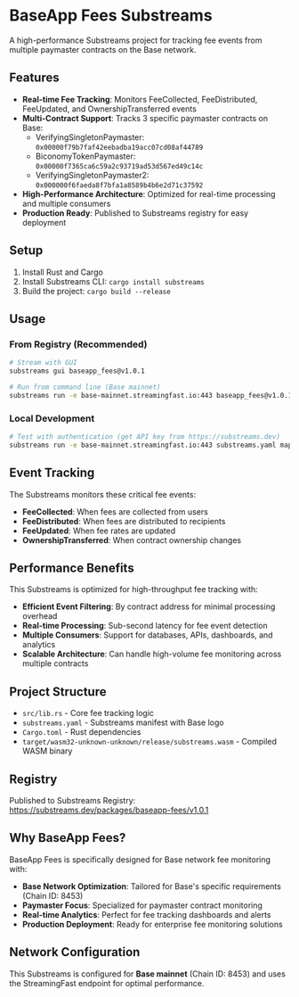 # BaseApp Fees Substreams

A high-performance Substreams project for tracking fee events from multiple paymaster contracts on the Base network.

## Features

- **Real-time Fee Tracking**: Monitors FeeCollected, FeeDistributed, FeeUpdated, and OwnershipTransferred events
- **Multi-Contract Support**: Tracks 3 specific paymaster contracts on Base:
  - VerifyingSingletonPaymaster: `0x00000f79b7faf42eebadba19acc07cd08af44789`
  - BiconomyTokenPaymaster: `0x00000f7365ca6c59a2c93719ad53d567ed49c14c`
  - VerifyingSingletonPaymaster2: `0x000000f6faeda8f7bfa1a8589b4b6e2d71c37592`
- **High-Performance Architecture**: Optimized for real-time processing and multiple consumers
- **Production Ready**: Published to Substreams registry for easy deployment

## Setup

1. Install Rust and Cargo
2. Install Substreams CLI: `cargo install substreams`
3. Build the project: `cargo build --release`

## Usage

### From Registry (Recommended)

```bash
# Stream with GUI
substreams gui baseapp_fees@v1.0.1

# Run from command line (Base mainnet)
substreams run -e base-mainnet.streamingfast.io:443 baseapp_fees@v1.0.1 map_fee_events --start-block 31229579 --stop-block +1
```

### Local Development

```bash
# Test with authentication (get API key from https://substreams.dev)
substreams run -e base-mainnet.streamingfast.io:443 substreams.yaml map_fee_events --start-block 31229579 --stop-block +1
```

## Event Tracking

The Substreams monitors these critical fee events:
- **FeeCollected**: When fees are collected from users
- **FeeDistributed**: When fees are distributed to recipients  
- **FeeUpdated**: When fee rates are updated
- **OwnershipTransferred**: When contract ownership changes

## Performance Benefits

This Substreams is optimized for high-throughput fee tracking with:
- **Efficient Event Filtering**: By contract address for minimal processing overhead
- **Real-time Processing**: Sub-second latency for fee event detection
- **Multiple Consumers**: Support for databases, APIs, dashboards, and analytics
- **Scalable Architecture**: Can handle high-volume fee monitoring across multiple contracts

## Project Structure

- `src/lib.rs` - Core fee tracking logic
- `substreams.yaml` - Substreams manifest with Base logo
- `Cargo.toml` - Rust dependencies
- `target/wasm32-unknown-unknown/release/substreams.wasm` - Compiled WASM binary

## Registry

Published to Substreams Registry: https://substreams.dev/packages/baseapp-fees/v1.0.1

## Why BaseApp Fees?

BaseApp Fees is specifically designed for Base network fee monitoring with:
- **Base Network Optimization**: Tailored for Base's specific requirements (Chain ID: 8453)
- **Paymaster Focus**: Specialized for paymaster contract monitoring
- **Real-time Analytics**: Perfect for fee tracking dashboards and alerts
- **Production Deployment**: Ready for enterprise fee monitoring solutions

## Network Configuration

This Substreams is configured for **Base mainnet** (Chain ID: 8453) and uses the StreamingFast endpoint for optimal performance.
